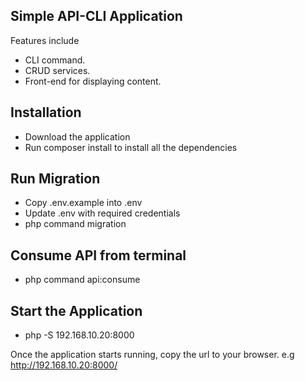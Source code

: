 ## Simple API-CLI Application

Features include
- CLI command.
- CRUD services.
- Front-end for displaying content.

## Installation
- Download the application
- Run composer install to install all the dependencies

## Run Migration
- Copy .env.example into .env
- Update .env with required credentials
- php command migration

## Consume API from terminal
- php command api:consume

## Start the Application
- php -S 192.168.10.20:8000

Once the application starts running, copy the url to your browser. e.g http://192.168.10.20:8000/
